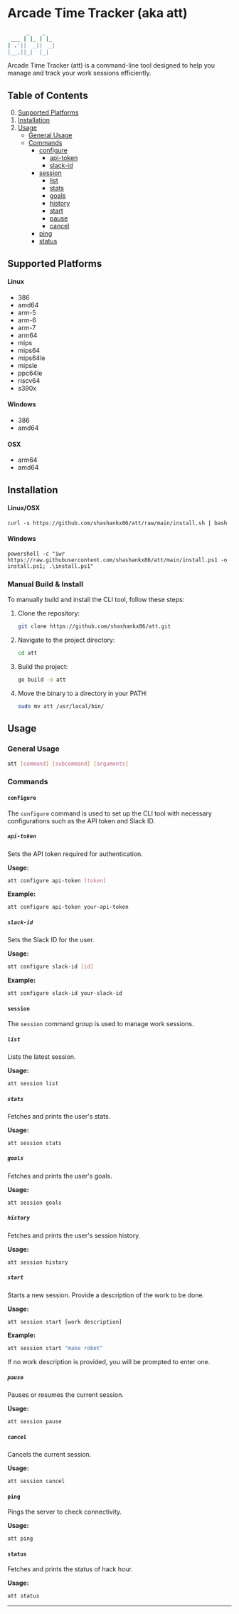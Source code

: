 # Arcade Time Tracker (aka att)

```bash
      _    _   
 ___ | |_ | |_ 
| .'||  _||  _|
|__,||_|  |_|                 
```

Arcade Time Tracker (att) is a command-line tool designed to help you manage and track your work sessions efficiently.

## Table of Contents

0. [Supported Platforms](#supported-platforms)
1. [Installation](#installation)
2. [Usage](#usage)
    - [General Usage](#general-usage)
    - [Commands](#commands)
        - [configure](#configure)
            - [api-token](#api-token)
            - [slack-id](#slack-id)
        - [session](#session)
            - [list](#list)
            - [stats](#stats)
            - [goals](#goals)
            - [history](#history)
            - [start](#start)
            - [pause](#pause)
            - [cancel](#cancel)
        - [ping](#ping)
        - [status](#status)

## Supported Platforms

#### Linux 
- 386
- amd64
- arm-5
- arm-6
- arm-7
- arm64
- mips
- mips64
- mips64le
- mipsle
- ppc64le
- riscv64
- s390x 
#### Windows
- 386
- amd64
#### OSX
- arm64
- amd64

## Installation

#### Linux/OSX
```
curl -s https://github.com/shashankx86/att/raw/main/install.sh | bash
```

#### Windows
```
powershell -c "iwr https://raw.githubusercontent.com/shashankx86/att/main/install.ps1 -o install.ps1; .\install.ps1"
```

### Manual Build & Install

To manually build and install the CLI tool, follow these steps:

1. Clone the repository:
   ```bash
   git clone https://github.com/shashankx86/att.git
   ```

2. Navigate to the project directory:
   ```bash
   cd att
   ```

3. Build the project:
   ```bash
   go build -o att
   ```

4. Move the binary to a directory in your PATH:
   ```bash
   sudo mv att /usr/local/bin/
   ```

## Usage

### General Usage

```bash
att [command] [subcommand] [arguments]
```

### Commands

#### `configure`

The `configure` command is used to set up the CLI tool with necessary configurations such as the API token and Slack ID.

##### `api-token`

Sets the API token required for authentication.

**Usage:**

```bash
att configure api-token [token]
```

**Example:**

```bash
att configure api-token your-api-token
```

##### `slack-id`

Sets the Slack ID for the user.

**Usage:**

```bash
att configure slack-id [id]
```

**Example:**

```bash
att configure slack-id your-slack-id
```

#### `session`

The `session` command group is used to manage work sessions.

##### `list`

Lists the latest session.

**Usage:**

```bash
att session list
```

##### `stats`

Fetches and prints the user's stats.

**Usage:**

```bash
att session stats
```

##### `goals`

Fetches and prints the user's goals.

**Usage:**

```bash
att session goals
```

##### `history`

Fetches and prints the user's session history.

**Usage:**

```bash
att session history
```

##### `start`

Starts a new session. Provide a description of the work to be done.

**Usage:**

```bash
att session start [work description]
```

**Example:**

```bash
att session start "make robot"
```

If no work description is provided, you will be prompted to enter one.

##### `pause`

Pauses or resumes the current session.

**Usage:**

```bash
att session pause
```

##### `cancel`

Cancels the current session.

**Usage:**

```bash
att session cancel
```

#### `ping`

Pings the server to check connectivity.

**Usage:**

```bash
att ping
```

#### `status`

Fetches and prints the status of hack hour.

**Usage:**

```bash
att status
```

---